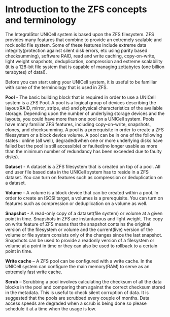 # Introduction to the ZFS concepts and terminology

The IntegralStor UNICell system is based upon the ZFS filesystem. ZFS provides many features that combine to provide an extremely scalable and rock solid file system. Some of these features include extreme data integrity(protection against silent disk errors, etc using parity based checksumming), software RAID, read and write caching, copy-on-write, light weight snapshots, deduplication, compression and extreme scalability (it is a 128-bit file system that is capable of managing zettabytes (one billion terabytes) of data!).

Before you can start using your UNICell system, it is useful to be familiar with some of the terminology that is used in ZFS.

**Pool** - The basic building block that is required in order to use a UNICell system is a ZFS Pool. A pool is a logical group of devices describing the layout(RAID, mirror, stripe, etc) and physical characteristics of the available storage. Depending upon the number of underlying storage devices and the layouts, you could have more than one pool on a UNICell system. Pools have many familiar ZFS  features, including copy-on-write, snapshots, clones, and checksumming. A pool is a prerequisite in order to create a ZFS filessystem or a block device volume. 
A pool can be in one of the following states :  online (all well), degraded(when one or more underlying disks have failed but the pool is still accessible) or faulted(no longer usable as more than the minimum number of redundancy has been exceeded due to faulty disks).

**Dataset** - A dataset is a ZFS filesystem that is created on top of a pool. All end user file based data in the UNICell system has to reside in a ZFS dataset. You can turn on features such as compression or deduplication on a dataset.

**Volume** - A volume is a block device that can be created within a pool. In order to create an ISCSI target, a volumes is a prerequisite. You can turn on features such as compression or deduplication on a volume as well.

**Snapshot** - A read-only copy of a dataset(file system) or volume at a given point in time.
Snapshots in ZFS are instantanous and light weight. The copy on write feature of ZFS means that the snapshot contains the original version of the filesystem or volume and the current(live) version of the  volume or file system consists only of the changes since the last snapshot. 
Snapshots can be used to provide a readonly version of a filesystem or volume at a point in time or they can also be used to rollback to a certain point in time.

**Write cache** – A ZFS pool can be configured with a write cache. In the UNICell system can configure the main memory(RAM) to serve as an extremely fast write cache.

**Scrub** – Scrubbing a pool involves calculating the checksum of all the data blocks in the pool and comparing them against the correct checksum stored in the metadata. This is useful to check silent corruption of data. It is suggested that the pools are scrubbed every couple of months. Data access speeds are degraded when a scrub is being done so please schedule it at a time when the usage is low.
